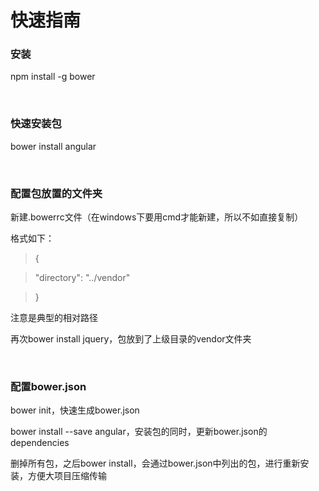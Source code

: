 # 快速指南

### 安装

npm install -g bower

<br/>

### 快速安装包

bower install angular

<br/>

### 配置包放置的文件夹

新建.bowerrc文件（在windows下要用cmd才能新建，所以不如直接复制）

格式如下：

>{

>  "directory": "../vendor"

>}

注意是典型的相对路径

再次bower install jquery，包放到了上级目录的vendor文件夹

<br/>

### 配置bower.json

bower init，快速生成bower.json

bower install --save angular，安装包的同时，更新bower.json的dependencies

删掉所有包，之后bower install，会通过bower.json中列出的包，进行重新安装，方便大项目压缩传输